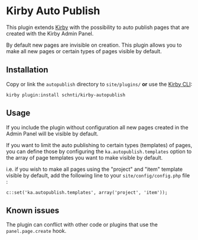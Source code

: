 # Kirby Auto Publish

This plugin extends [Kirby](http://getkirby.com) with the possibility to auto publish pages that are created with the Kirby Admin Panel.

By default new pages are invisible on creation. This plugin allows you to make all new pages or certain types of pages visible by default.

## Installation

Copy or link the `autopublish` directory to `site/plugins/` **or** use the [Kirby CLI](https://github.com/getkirby/cli):

```
kirby plugin:install schnti/kirby-autopublish
```

## Usage

If you include the plugin without configuration all new pages created in the Admin Panel will be visible by default.

If you want to limit the auto publishing to certain types (templates) of pages, you can define those by configuring the `ka.autopublish.templates` option to the array of page templates you want to make visible by default.

i.e. if you wish to make all pages using the "project" and "item" template visible by default, add the following line to your `site/config/config.php` file :

```
c::set('ka.autopublish.templates', array('project', 'item'));
```

## Known issues

The plugin can conflict with other code or plugins that use the `panel.page.create` hook.